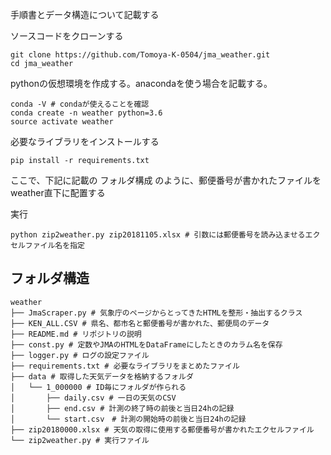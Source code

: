 手順書とデータ構造について記載する

ソースコードをクローンする
```
git clone https://github.com/Tomoya-K-0504/jma_weather.git
cd jma_weather
```

pythonの仮想環境を作成する。anacondaを使う場合を記載する。
```
conda -V # condaが使えることを確認
conda create -n weather python=3.6
source activate weather
```

必要なライブラリをインストールする
```
pip install -r requirements.txt
```

ここで、下記に記載の フォルダ構成 のように、郵便番号が書かれたファイルをweather直下に配置する

実行
```
python zip2weather.py zip20181105.xlsx # 引数には郵便番号を読み込ませるエクセルファイル名を指定 
```

## フォルダ構造
```
weather
├── JmaScraper.py # 気象庁のページからとってきたHTMLを整形・抽出するクラス
├── KEN_ALL.CSV # 県名、都市名と郵便番号が書かれた、郵便局のデータ
├── README.md # リポジトリの説明 
├── const.py # 定数やJMAのHTMLをDataFrameにしたときのカラム名を保存
├── logger.py # ログの設定ファイル
├── requirements.txt # 必要なライブラリをまとめたファイル
├── data # 取得した天気データを格納するフォルダ
│   └── 1_000000 # ID毎にフォルダが作られる
│       ├── daily.csv # 一日の天気のCSV
│       ├── end.csv # 計測の終了時の前後と当日24hの記録
│       └── start.csv　# 計測の開始時の前後と当日24hの記録
├── zip20180000.xlsx # 天気の取得に使用する郵便番号が書かれたエクセルファイル
└── zip2weather.py # 実行ファイル
``` 